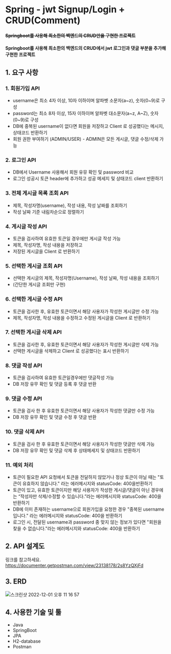# Spring - jwt Signup/Login + CRUD(Comment)
#### ~~Springboot를 사용해 최소한의 백엔드의 CRUD만을 구현한 프로젝트~~
#### Springboot를 사용해 최소한의 백엔드의 CRUD에서 jwt 로그인과 댓글 부분을 추가해 구현한 프로젝트

## 1. 요구 사항
### 1. 회원가입 API 
* username은  최소 4자 이상, 10자 이하이며 알파벳 소문자(a~z), 숫자(0~9)로 구성
* password는  최소 8자 이상, 15자 이하이며 알파벳 대소문자(a~z, A~Z), 숫자(0~9)로 구성
* DB에 중복된 username이 없다면 회원을 저장하고 Client 로 성공했다는 메시지, 상태코드 반환하기
* 회원 권한 부여하기 (ADMIN/USER) - ADMIN은 모든 게시글, 댓글 수정/삭제 가능
### 2. 로그인 API
* DB에서 Username 사용해서 회원 유뮤 확인 및 password 비교
* 로그인 성공시 토큰 header에 추가하고 성공 메세지 및 상태코드 client 반환하기
### 3. 전체 게시글 목록 조회 API
* 제목, 작성자명(username), 작성 내용, 작성 날짜를 조회하기
* 작성 날짜 기준 내림차순으로 정렬하기
### 4. 게시글 작성 API
* 토큰을 검사하여 유효한 토큰일 경우에만 게시글 작성 가능
* 제목, 작성자명, 작성 내용을 저장하고
* 저장된 게시글을 Client 로 반환하기
### 5. 선택한 게시글 조회 API
* 선택한 게시글의 제목, 작성자명(Username), 작성 날짜, 작성 내용을 조회하기 
* (간단한 게시글 조회만 구현)
### 6. 선택한 게시글 수정 API
* 토큰을 검사한 후, 유효한 토큰이면서 해당 사용자가 작성한 게시글만 수정 가능
* 제목, 작성자명, 작성 내용을 수정하고 수정된 게시글을 Client 로 반환하기
### 7. 선택한 게시글 삭제 API
* 토큰을 검사한 후, 유효한 토큰이면서 해당 사용자가 작성한 게시글만 삭제 가능
* 선택한 게시글을 삭제하고 Client 로 성공했다는 표시 반환하기
### 8. 댓글 작성 API
* 토큰을 검사하여 유효한 토큰일경우에만 댓글작성 가능
* DB 저장 유무 확인 및 댓글 등록 후 댓글 반환
### 9. 댓글 수정 API
* 토큰을 검사 한 후 유효한 토큰이면서 해당 사용자가 작성한 댓글만 수정 가능
* DB 저장 유무 확인 및 댓글 수정 후 댓글 반환
### 10. 댓글 삭제 API
* 토큰을 검사 한 후 유효한 토큰이면서 해당 사용자가 작성한 댓글만 삭제 가능
* DB 저장 유무 확인 및 댓글 삭제 후 상태메세지 및 상태코드 반환하기
### 11. 예외 처리
* 토큰이 필요한 API 요청에서 토큰을 전달하지 않았거나 정상 토큰이 아닐 때는 "토큰이 유효하지 않습니다." 라는 에러메시지와 statusCode: 400을반환하기
* 토큰이 있고, 유효한 토큰이지만 해당 사용자가 작성한 게시글/댓글이 아닌 경우에는 “작성자만 삭제/수정할 수 있습니다.”라는 에러메시지와 statusCode: 400을 반환하기
* DB에 이미 존재하는 username으로 회원가입을 요청한 경우 "중복된 username 입니다." 라는 에러메시지와 statusCode: 400을 반환하기
* 로그인 시, 전달된 username과 password 중 맞지 않는 정보가 있다면 "회원을 찾을 수 없습니다."라는 에러메시지와 statusCode: 400을 반환하기
## 2. API 설계도
링크를 참고하세요.
https://documenter.getpostman.com/view/23138178/2s8YzQXjFd
## 3. ERD
![스크린샷 2022-12-01 오후 11 16 57](https://user-images.githubusercontent.com/117142323/205075830-3bae6045-7b9c-4585-88cf-21dc741ca8e8.png)
## 4. 사용한 기술 및 툴
* Java
* SpringBoot
* JPA
* H2-database
* Postman


